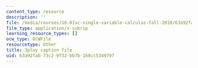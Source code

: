 ```yaml
---
content_type: resource
description: ''
file: /media/courses/18-01sc-single-variable-calculus-fall-2010/63a92fab73c29f32bb7b168cc5349797_CXKoCMVqM9s.srt
file_type: application/x-subrip
learning_resource_types: []
ocw_type: OCWFile
resourcetype: Other
title: 3play caption file
uid: 63a92fab-73c2-9f32-bb7b-168cc5349797
---
```

